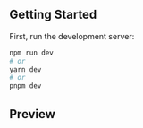 ## Getting Started

First, run the development server:

```bash
npm run dev
# or
yarn dev
# or
pnpm dev
```

## Preview
